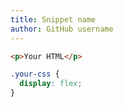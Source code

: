 ```yaml
---
title: Snippet name
author: GitHub username
---
```


```html
<p>Your HTML</p>
```

```css
.your-css {
  display: flex;
}
```

